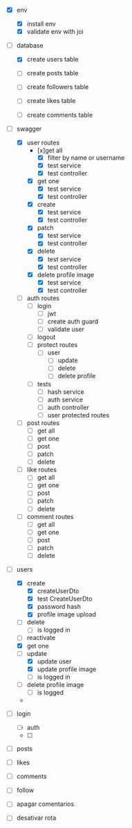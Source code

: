 - [x] env
  - [x] install env
  - [x] validate env with joi
  
- [ ] database
  - [x] create users table
  - [ ] create posts table
  - [ ] create followers table
  - [ ] create likes table
  - [ ] create comments table
  

- [ ] swagger
  - [x] user routes
    - [x]get all
      - [x] filter by name or username
      - [x] test service
      - [x] test controller
    - [x] get one
      - [x] test service
      - [x] test controller
    - [x] create 
      - [x] test service
      - [x] test controller
    - [x] patch
      - [x] test service
      - [x] test controller
    - [x] delete
      - [x] test service
      - [x] test controller 
    - [x] delete profile image
      - [x] test service
      - [x] test controller
  - [ ] auth routes
    - [ ] login
      - [ ] jwt
      - [ ] create auth guard
      - [ ] validate user
    - [ ] logout 
    - [ ] protect routes
      - [ ] user
        - [ ] update
        - [ ] delete
        - [ ] delete profile
    - [ ] tests
      - [ ] hash service
      - [ ] auth service
      - [ ] auth controller
      - [ ] user protected routes
  - [ ] post routes
    - [ ] get all
    - [ ] get one
    - [ ] post 
    - [ ] patch
    - [ ] delete
  - [ ] like routes
    - [ ] get all
    - [ ] get one
    - [ ] post 
    - [ ] patch
    - [ ] delete
  - [ ] comment routes
    - [ ] get all
    - [ ] get one
    - [ ] post 
    - [ ] patch
    - [ ] delete
    
- [ ] users
  - [x] create
    - [x] createUserDto
    - [x] test CreateUserDto
    - [x] password hash
    - [x] profile image upload
  - [ ] delete
    - [ ] is logged in
  - [ ] reactivate
  - [x] get one
  - [ ] update
    - [x] update user
    - [x] update profile image
    - [ ] is logged in
  - [ ] delete profile image
    - [ ] is logged
  - 

- [ ] login
  - [ ] auth
  - [ ] 

- [ ] posts

- [ ] likes

- [ ] comments

- [ ] follow

- [ ] apagar comentarios
- [ ] desativar rota